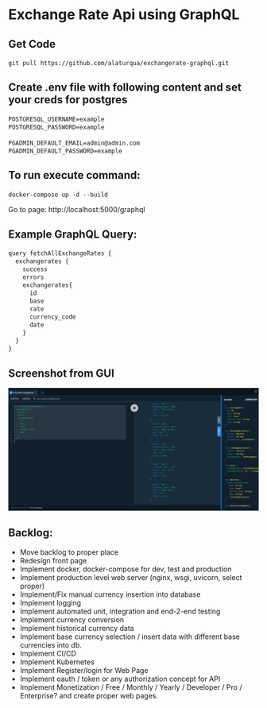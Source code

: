 # Exchange Rate Api using GraphQL


## Get Code

```
git pull https://github.com/alaturqua/exchangerate-graphql.git
```
## Create .env file with following content and set your creds for postgres
```
POSTGRESQL_USERNAME=example
POSTGRESQL_PASSWORD=example

PGADMIN_DEFAULT_EMAIL=admin@admin.com
PGADMIN_DEFAULT_PASSWORD=example
```

## To run execute command:
```
docker-compose up -d --build
```

Go to page:
http://localhost:5000/graphql


## Example GraphQL Query:

```
query fetchAllExchangeRates {
  exchangerates {
    success
    errors
    exchangerates{
      id
      base
      rate
      currency_code
      date
    }
  }
}
```

## Screenshot from GUI

![Example Image](images/example.png?raw=true "Example Image")

## Backlog:

- Move backlog to proper place
- Redesign front page
- Implement docker, docker-compose for dev, test and production
- Implement production level web server (nginx, wsgi, uvicorn, select proper)
- Implement/Fix manual currency insertion into database
- Implement logging
- Implement automated unit, integration and end-2-end testing
- Implement currency conversion
- Implement historical currency data
- Implement base currency selection / insert data with different base currencies into db.
- Implement CI/CD
- Implement Kubernetes
- Implement Register/login for Web Page
- Implement oauth / token or any authorization concept for API
- Implement Monetization / Free / Monthly / Yearly / Developer / Pro / Enterprise? and create proper web pages.


